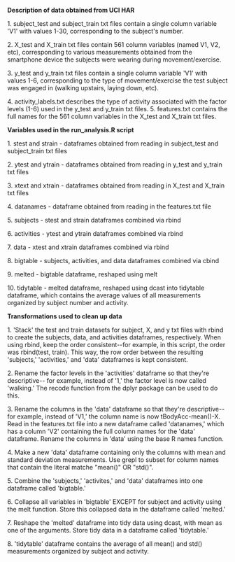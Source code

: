 **Description of data obtained from UCI HAR**

1\. subject_test and subject_train txt files contain a single column variable 'V1' with values 1-30, corresponding to the subject's number.

2\. X_test and X_train txt files contain 561 column variables (named V1, V2, etc), corresponding to various measurements obtained from the smartphone device the subjects were wearing during movement/exercise.

3\. y_test and y_train txt files contain a single column variable 'V1' with values 1-6, corresponding to the type of movement/exercise the test subject was engaged in (walking upstairs, laying down, etc).

4\. activity_labels.txt describes the type of activity associated with the factor levels (1-6) used in the y_test and y_train txt files. 5. features.txt contains the full names for the 561 column variables in the X_test and X_train txt files.

**Variables used in the run_analysis.R script**

1\. stest and strain - dataframes obtained from reading in subject_test and subject_train txt files

2\. ytest and ytrain - dataframes obtained from reading in y_test and y_train txt files

3\. xtext and xtrain - dataframes obtained from reading in X_test and X_train txt files

4\. datanames - dataframe obtained from reading in the features.txt file

5\. subjects - stest and strain dataframes combined via rbind

6\. activities - ytest and ytrain dataframes combined via rbind

7\. data - xtest and xtrain dataframes combined via rbind

8\. bigtable - subjects, activities, and data dataframes combined via cbind

9\. melted - bigtable dataframe, reshaped using melt

10\. tidytable - melted dataframe, reshaped using dcast into tidytable dataframe, which contains the average values of all measurements organized by subject number and activity.

**Transformations used to clean up data**

1\. 'Stack' the test and train datasets for subject, X, and y txt files with rbind to create the subjects, data, and activities dataframes, respectively. When using rbind, keep the order consistent--for example, in this script, the order was rbind(test, train). This way, the row order between the resulting 'subjects,' 'activities,' and 'data' dataframes is kept consistent.

2\. Rename the factor levels in the 'activities' dataframe so that they're descriptive-- for example, instead of '1,' the factor level is now called 'walking.' The recode function from the dplyr package can be used to do this.

3\. Rename the columns in the 'data' dataframe so that they're descriptive--for example, instead of 'V1,' the column name is now tBodyAcc-mean()-X. Read in the features.txt file into a new dataframe called 'datanames,' which has a column 'V2' containing the full column names for the 'data' dataframe. Rename the columns in 'data' using the base R names function.

4\. Make a new 'data' dataframe containing only the columns with mean and standard deviation measurements. Use grepl to subset for column names that contain the literal matche "mean()" OR "std()".

5\. Combine the 'subjects,' 'activites,' and 'data' dataframes into one dataframe called 'bigtable.'

6\. Collapse all variables in 'bigtable' EXCEPT for subject and activity using the melt function. Store this collapsed data in the dataframe called 'melted.'

7\. Reshape the 'melted' dataframe into tidy data using dcast, with mean as one of the arguments. Store tidy data in a dataframe called 'tidytable.'

8\. 'tidytable' dataframe contains the average of all mean() and std() measurements organized by subject and activity.
